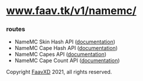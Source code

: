 # www.faav.tk/v1/namemc/

### routes
- NameMC Skin Hash API ([documentation](./skinhash.md))
- NameMC Cape Hash API ([documentation](./capehash.md))
- NameMC Capes API ([documentation](./capes.md))
- NameMC Cape Count API ([documentation](./capecount.md))

Copyright [FaavXD](https://github.com/FaavXD) 2021, all rights reserved.
